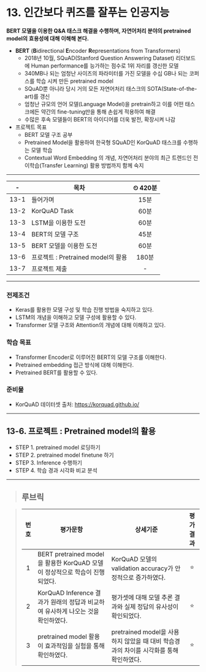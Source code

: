 # 13. 인간보다 퀴즈를 잘푸는 인공지능

**BERT 모델을 이용한 Q&A 태스크 해결을 수행하며, 자연어처리 분야의 pretrained model의 효용성에 대해 이해해 본다.**

- **BERT** (**B**idirectional **E**ncoder **R**epresentations from Transformers)
  - 2018년 10월, SQuAD(Stanford Question Answering Dataset) 리더보드에 Human performance를 능가하는 점수로 1위 자리를 갱신한 모델
  - 340MB나 되는 엄청난 사이즈의 파라미터를 가진 모델을 수십 GB나 되는 코퍼스를 학습 시켜 만든 pretrained model
  - SQuAD뿐 아니라 당시 거의 모든 자연어처리 태스크의 SOTA(State-of-the-art)를 갱신
  - 엄청난 규모의 언어 모델(Language Model)을 pretrain하고 이를 어떤 태스크에든 약간의 fine-tuning만을 통해 손쉽게 적용하여 해결
  - 수많은 후속 모델들이 BERT의 아이디어를 더욱 발전, 확장시켜 나감
- 프로젝트 목표
  - BERT 모델 구조 공부
  - Pretrained Model을 활용하여 한국형 SQuAD인 KorQuAD 태스크를 수행하는 모델 학습
  - Contextual Word Embedding 의 개념, 자연어처리 분야의 최근 트렌드인 전이학습(Transfer Learning) 활용 방법까지 함께 숙지

---

|-|목차|⏲ 420분|
|:---:|---|:---:|
|13-1| 들어가며 | 15분|
|13-2| KorQuAD Task | 60분|
|13-3| LSTM을 이용한 도전 | 60분|
|13-4| BERT의 모델 구조 | 45분|
|13-5| BERT 모델을 이용한 도전 | 60분|
|13-6| 프로젝트 : Pretrained model의 활용 | 180분|
|13-7| 프로젝트 제출|-|

---

### 전제조건

- Keras를 활용한 모델 구성 및 학습 진행 방법을 숙지하고 있다.
- LSTM의 개념을 이해하고 모델 구성에 활용할 수 있다.
- Transformer 모델 구조와 Attention의 개념에 대해 이해하고 있다.

### 학습 목표

- Transformer Encoder로 이루어진 BERT의 모델 구조를 이해한다.
- Pretrained embedding 접근 방식에 대해 이해한다.
- Pretrained BERT를 활용할 수 있다.

### 준비물

- KorQuAD 데이터셋 출처: <https://korquad.github.io/>

---

## 13-6. 프로젝트 : Pretrained model의 활용

- STEP 1. pretrained model 로딩하기
- STEP 2. pretrained model finetune 하기
- STEP 3. Inference 수행하기
- STEP 4. 학습 경과 시각화 비교 분석

---

>## **루브릭**

>|번호|평가문항|상세기준|평가결과|
>|:---:|---|---|:---:|
>|1|BERT pretrained model을 활용한 KorQuAD 모델이 정상적으로 학습이 진행되었다.|KorQuAD 모델의 validation accuracy가 안정적으로 증가하였다.|⭐|
>|2|KorQuAD Inference 결과가 원래의 정답과 비교하여 유사하게 나오는 것을 확인하였다.|평가셋에 대해 모델 추론 결과와 실제 정답의 유사성이 확인되었다.|⭐|
>|3|pretrained model 활용이 효과적임을 실험을 통해 확인하였다.|pretrained model을 사용하지 않았을 때 대비 학습경과의 차이를 시각화를 통해 확인하였다.|⭐|
